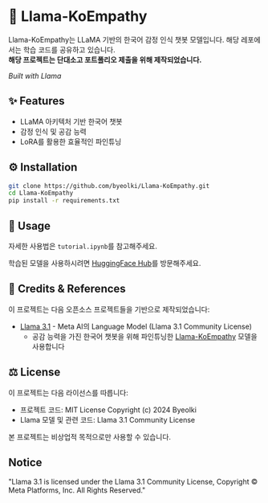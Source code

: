 # 🤖 Llama-KoEmpathy

Llama-KoEmpathy는 LLaMA 기반의 한국어 감정 인식 챗봇 모델입니다. 해당 레포에서는 학습 코드를 공유하고 있습니다.<br>
**해당 프로젝트는 단대소고 포트폴리오 제출을 위해 제작되었습니다.**

*Built with Llama*

## ✨ Features
- LLaMA 아키텍처 기반 한국어 챗봇
- 감정 인식 및 공감 능력
- LoRA를 활용한 효율적인 파인튜닝

## ⚙️ Installation
```bash
git clone https://github.com/byeolki/Llama-KoEmpathy.git
cd Llama-KoEmpathy
pip install -r requirements.txt
```

## 🚀 Usage
자세한 사용법은 `tutorial.ipynb`를 참고해주세요.

학습된 모델을 사용하시려면 [HuggingFace Hub](https://huggingface.co/byeolki/Llama-KoEmpathy)를 방문해주세요.

## 🙏 Credits & References
이 프로젝트는 다음 오픈소스 프로젝트들을 기반으로 제작되었습니다:

- [Llama 3.1](https://llama.meta.com/) - Meta AI의 Language Model (Llama 3.1 Community License)
  - 공감 능력을 가진 한국어 챗봇을 위해 파인튜닝한 [Llama-KoEmpathy](https://huggingface.co/byeolki/Llama-KoEmpathy) 모델을 사용합니다

## ⚖️ License
이 프로젝트는 다음 라이선스를 따릅니다:
- 프로젝트 코드: MIT License Copyright (c) 2024 Byeolki
- Llama 모델 및 관련 코드: Llama 3.1 Community License

본 프로젝트는 비상업적 목적으로만 사용할 수 있습니다.

## Notice
"Llama 3.1 is licensed under the Llama 3.1 Community License, Copyright © Meta Platforms, Inc. All Rights Reserved."

